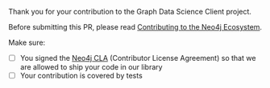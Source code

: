 Thank you for your contribution to the Graph Data Science Client project.

<!-- Please include a summary of the change, such as, which issue was fixed or feature was added.
If relevant, link to the corresponding issue.
Please also include relevant motivation and context. List any dependencies that are required for this change. -->

Before submitting this PR, please read [Contributing to the Neo4j Ecosystem](https://github.com/neo4j/python-graph-visualization/blob/main/CONTRIBUTING.md).

Make sure:
- [ ] You signed the [Neo4j CLA](https://neo4j.com/developer/cla/#sign-cla) (Contributor License Agreement) so that we are allowed to ship your code in our library
- [ ] Your contribution is covered by tests
